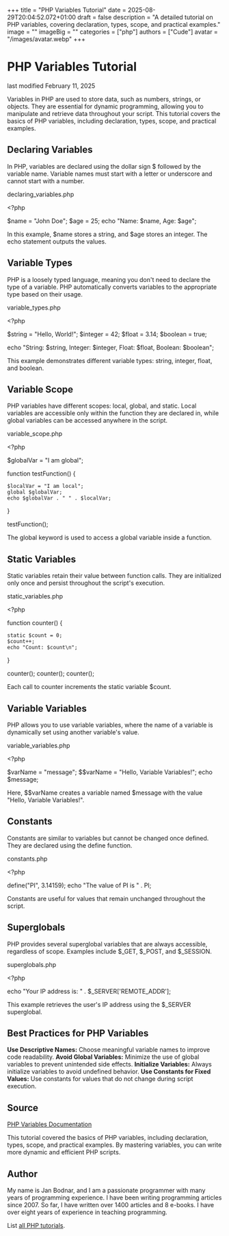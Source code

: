 +++
title = "PHP Variables Tutorial"
date = 2025-08-29T20:04:52.072+01:00
draft = false
description = "A detailed tutorial on PHP variables, covering declaration, types, scope, and practical examples."
image = ""
imageBig = ""
categories = ["php"]
authors = ["Cude"]
avatar = "/images/avatar.webp"
+++

# PHP Variables Tutorial

last modified February 11, 2025

Variables in PHP are used to store data, such as numbers, strings, or objects.
They are essential for dynamic programming, allowing you to manipulate and
retrieve data throughout your script. This tutorial covers the basics of PHP
variables, including declaration, types, scope, and practical examples.

## Declaring Variables

In PHP, variables are declared using the dollar sign $ followed by
the variable name. Variable names must start with a letter or underscore and
cannot start with a number.

declaring_variables.php
  

&lt;?php

$name = "John Doe";
$age = 25;
echo "Name: $name, Age: $age";

In this example, $name stores a string, and $age stores
an integer. The echo statement outputs the values.

## Variable Types

PHP is a loosely typed language, meaning you don't need to declare the type of
a variable. PHP automatically converts variables to the appropriate type based
on their usage.

variable_types.php
  

&lt;?php

$string = "Hello, World!";
$integer = 42;
$float = 3.14;
$boolean = true;

echo "String: $string, Integer: $integer, Float: $float, Boolean: $boolean";

This example demonstrates different variable types: string, integer, float, and
boolean.

## Variable Scope

PHP variables have different scopes: local, global, and static. Local variables
are accessible only within the function they are declared in, while global
variables can be accessed anywhere in the script.

variable_scope.php
  

&lt;?php

$globalVar = "I am global";

function testFunction() {

    $localVar = "I am local";
    global $globalVar;
    echo $globalVar . " " . $localVar;
}

testFunction();

The global keyword is used to access a global variable inside a
function.

## Static Variables

Static variables retain their value between function calls. They are initialized
only once and persist throughout the script's execution.

static_variables.php
  

&lt;?php

function counter() {

    static $count = 0;
    $count++;
    echo "Count: $count\n";
}

counter();
counter();
counter();

Each call to counter increments the static variable
$count.

## Variable Variables

PHP allows you to use variable variables, where the name of a variable is
dynamically set using another variable's value.

variable_variables.php
  

&lt;?php

$varName = "message";
$$varName = "Hello, Variable Variables!";
echo $message;

Here, $$varName creates a variable named $message with
the value "Hello, Variable Variables!".

## Constants

Constants are similar to variables but cannot be changed once defined. They are
declared using the define function.

constants.php
  

&lt;?php

define("PI", 3.14159);
echo "The value of PI is " . PI;

Constants are useful for values that remain unchanged throughout the script.

## Superglobals

PHP provides several superglobal variables that are always accessible,
regardless of scope. Examples include $_GET, $_POST,
and $_SESSION.

superglobals.php
  

&lt;?php

echo "Your IP address is: " . $_SERVER['REMOTE_ADDR'];

This example retrieves the user's IP address using the $_SERVER
superglobal.

## Best Practices for PHP Variables

**Use Descriptive Names:** Choose meaningful variable names to
improve code readability.
**Avoid Global Variables:** Minimize the use of global
variables to prevent unintended side effects.
**Initialize Variables:** Always initialize variables to avoid
undefined behavior.
**Use Constants for Fixed Values:** Use constants for values
that do not change during script execution.

## Source

[PHP Variables Documentation](https://www.php.net/manual/en/language.variables.php)

This tutorial covered the basics of PHP variables, including declaration, types,
scope, and practical examples. By mastering variables, you can write more
dynamic and efficient PHP scripts.

## Author

My name is Jan Bodnar, and I am a passionate programmer with many years of
programming experience. I have been writing programming articles since 2007. So
far, I have written over 1400 articles and 8 e-books. I have over eight years of
experience in teaching programming.

List [all PHP tutorials](/php/).
